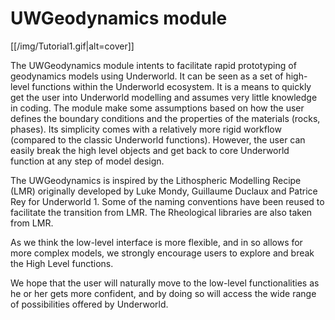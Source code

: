 
# UWGeodynamics module

[[/img/Tutorial1.gif|alt=cover]]

The UWGeodynamics module intents to facilitate rapid prototyping of geodynamics models using Underworld. It can be seen as a set of high-level functions within the Underworld ecosystem. It is a means to quickly get the user into Underworld modelling and assumes very little knowledge in coding. The module make some assumptions based on how the user defines the boundary conditions and the properties of the materials (rocks, phases). Its simplicity comes with a relatively more rigid workflow (compared to the classic Underworld functions). However, the user can easily break the high level objects and get back to core Underworld function at any step of model design.

The UWGeodynamics is inspired by the Lithospheric Modelling Recipe (LMR) originally developed by Luke Mondy, Guillaume Duclaux and Patrice Rey for Underworld 1. Some of the naming conventions have been reused to facilitate the transition from LMR. The Rheological libraries are also taken from LMR.

As we think the low-level interface is more flexible, and in so allows for more complex models, we strongly encourage users to explore and break the High Level functions.

We hope that the user will naturally move to the low-level functionalities as he or her gets more confident, and by doing so will access the wide range of possibilities offered by Underworld.

